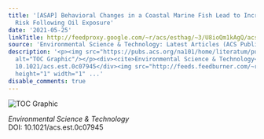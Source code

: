 ```yaml
---
title: '[ASAP] Behavioral Changes in a Coastal Marine Fish Lead to Increased Predation
  Risk Following Oil Exposure'
date: '2021-05-25'
linkTitle: http://feedproxy.google.com/~r/acs/esthag/~3/U8ioQm1kAgQ/acs.est.0c07945
source: 'Environmental Science & Technology: Latest Articles (ACS Publications)'
description: '<p><img src="https://pubs.acs.org/na101/home/literatum/publisher/achs/journals/content/esthag/0/esthag.ahead-of-print/acs.est.0c07945/20210525/images/medium/es0c07945_0003.gif"
  alt="TOC Graphic"/></p><div><cite>Environmental Science & Technology</cite></div><div>DOI:
  10.1021/acs.est.0c07945</div><img src="http://feeds.feedburner.com/~r/acs/esthag/~4/U8ioQm1kAgQ"
  height="1" width="1" ...'
disable_comments: true
---
```

<p><img src="https://pubs.acs.org/na101/home/literatum/publisher/achs/journals/content/esthag/0/esthag.ahead-of-print/acs.est.0c07945/20210525/images/medium/es0c07945_0003.gif" alt="TOC Graphic"/></p><div><cite>Environmental Science & Technology</cite></div><div>DOI: 10.1021/acs.est.0c07945</div><img src="http://feeds.feedburner.com/~r/acs/esthag/~4/U8ioQm1kAgQ" height="1" width="1" ...